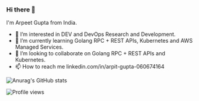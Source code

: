 ### Hi there 👋
I'm Arpeet Gupta from India. 
- 👀 I’m interested in DEV and DevOps Research and Development. 
- 🌱 I’m currently learning Golang RPC + REST APIs,  Kubernetes and AWS Managed Services.
- 💞️ I’m looking to collaborate on Golang RPC + REST APIs and Kubernetes.
- 📫 How to reach me linkedin.com/in/arpit-gupta-060674164


![Anurag's GitHub stats](https://github-readme-stats.vercel.app/api?username=Arpeet-gupta&theme=dark&show_icons=true)

![Profile views](https://gpvc.arturio.dev/[Arpeet-gupta])

